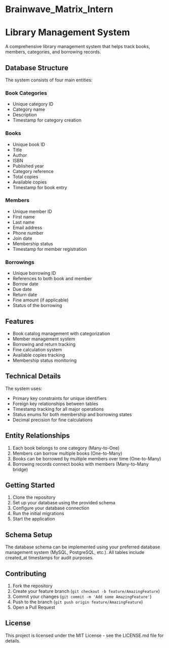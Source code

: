 # Brainwave_Matrix_Intern
# Library Management System

A comprehensive library management system that helps track books, members, categories, and borrowing records.

## Database Structure

The system consists of four main entities:

### Book Categories
- Unique category ID
- Category name
- Description
- Timestamp for category creation

### Books
- Unique book ID
- Title
- Author
- ISBN
- Published year
- Category reference
- Total copies
- Available copies
- Timestamp for book entry

### Members
- Unique member ID
- First name
- Last name
- Email address
- Phone number
- Join date
- Membership status
- Timestamp for member registration

### Borrowings
- Unique borrowing ID
- References to both book and member
- Borrow date
- Due date
- Return date
- Fine amount (if applicable)
- Status of the borrowing

## Features

- Book catalog management with categorization
- Member management system
- Borrowing and return tracking
- Fine calculation system
- Available copies tracking
- Membership status monitoring

## Technical Details

The system uses:
- Primary key constraints for unique identifiers
- Foreign key relationships between tables
- Timestamp tracking for all major operations
- Status enums for both membership and borrowing states
- Decimal precision for fine calculations

## Entity Relationships

1. Each book belongs to one category (Many-to-One)
2. Members can borrow multiple books (One-to-Many)
3. Books can be borrowed by multiple members over time (One-to-Many)
4. Borrowing records connect books with members (Many-to-Many bridge)

## Getting Started

1. Clone the repository
2. Set up your database using the provided schema
3. Configure your database connection
4. Run the initial migrations
5. Start the application

## Schema Setup

The database schema can be implemented using your preferred database management system (MySQL, PostgreSQL, etc.). All tables include created_at timestamps for audit purposes.

## Contributing

1. Fork the repository
2. Create your feature branch (`git checkout -b feature/AmazingFeature`)
3. Commit your changes (`git commit -m 'Add some AmazingFeature'`)
4. Push to the branch (`git push origin feature/AmazingFeature`)
5. Open a Pull Request

## License

This project is licensed under the MIT License - see the LICENSE.md file for details.
